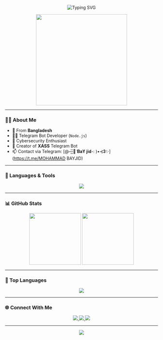 <!-- GitHub Profile README by BaYjid -->

<!-- Typing SVG -->
<p align="center">
  <img src="https://readme-typing-svg.demolab.com?font=Fira+Code&size=25&pause=1000&center=true&vCenter=true&width=650&lines=Hey+there!+I'm+BaYjid+👋;Cybersecurity+and+Telegram+Bot+Developer;Developer+of+XASS+Bot+🤖;Welcome+to+my+GitHub+Profile!" alt="Typing SVG" />
</p>

<!-- GIF or Banner -->
<p align="center">
  <img src="https://media.giphy.com/media/qgQUggAC3Pfv687qPC/giphy.gif" width="300" />
</p>

---

### 👨‍💻 About Me
- 📍 From **Bangladesh**
- 👨‍💻 Telegram Bot Developer (`Node.js`)
- 🔐 Cybersecurity Enthusiast
- 🤖 Creator of **XASS** Telegram Bot
- 📫 Contact via Telegram: [@—͟͟͞͞💜َ 𝐁𝐚𝐘 𝐣𝐢𝐝-: )•⊰𝟑✨](https://t.me/MOHAMMAD BAYJID)

---

### 🧰 Languages & Tools
<p align="center">
  <img src="https://skillicons.dev/icons?i=js,nodejs,express,mongodb,git,github,vscode,linux,html,css" />
</p>

---

### 📊 GitHub Stats
<p align="center">
  <img src="https://github-readme-stats.vercel.app/api?username=BaYjid&show_icons=true&theme=tokyonight&hide_border=true" height="170px"/>
  <img src="https://github-readme-streak-stats.herokuapp.com/?user=BaYjid&theme=tokyonight&hide_border=true" height="170px"/>
</p>

---

### 🧠 Top Languages
<p align="center">
  <img src="https://github-readme-stats.vercel.app/api/top-langs/?username=BaYjid&layout=compact&theme=tokyonight&hide_border=true" />
</p>

---

### 🌐 Connect With Me
<p align="center">
  <a href="https://t.me/MOHAMMADBAYJID" target="_blank">
    <img src="https://img.shields.io/badge/Telegram-0088CC?style=for-the-badge&logo=telegram&logoColor=white"/>
  </a>
  <a href="https://t.me/MOHAMMADBAYJID" target="_blank">
    <img src="https://img.shields.io/badge/XASS%20Bot-2CA5E0?style=for-the-badge&logo=telegram&logoColor=white"/>
  </a>
  <a href="https://github.com/BAYJID-00" target="_blank">
    <img src="https://img.shields.io/badge/GitHub-000000?style=for-the-badge&logo=github&logoColor=white"/>
  </a>
</p>

---

<p align="center">
  <img src="https://capsule-render.vercel.app/api?type=waving&color=0E8FE9&height=120&section=footer"/>
</p>